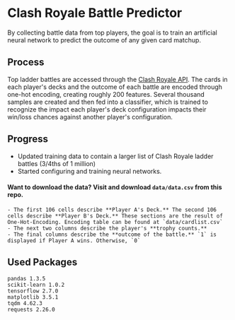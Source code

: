 # Clash Royale Battle Predictor
By collecting battle data from top players, the goal is to train an artificial neural network to predict the outcome of any given card matchup.

## Process
Top ladder battles are accessed through the [Clash Royale API](https://developer.clashroyale.com/#/). The cards in each player's decks and the outcome of each battle are encoded through one-hot encoding, creating roughly 200 features. Several thousand samples are created and then fed into a classifier, which is trained to recognize the impact each player's deck configuration impacts their win/loss chances against another player's configuration.

## Progress
- Updated training data to contain a larger list of Clash Royale ladder battles (3/4ths of 1 million)
- Started configuring and training neural networks.

#### Want to download the data? Visit and download `data/data.csv` from this repo.
    - The first 106 cells describe **Player A's Deck.** The second 106 cells describe **Player B's Deck.** These sections are the result of One-Hot-Encoding. Encoding table can be found at `data/cardlist.csv`
    - The next two columns describe the player's **trophy counts.**
    - The final columns describe the **outcome of the battle.** `1` is displayed if Player A wins. Otherwise, `0`

## Used Packages
```
pandas 1.3.5
scikit-learn 1.0.2
tensorflow 2.7.0
matplotlib 3.5.1
tqdm 4.62.3
requests 2.26.0
```
